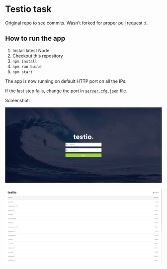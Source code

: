 # Testio task

[Original repo](https://github.com/TheMu1/Testio) to see commits. Wasn't forked for proper pull request :(.

## How to run the app

1.  Install latest Node
2.  Checkout this repository
3.  `npm install`
4.  `npm run build`
5.  `npm start`

The app is now running on default HTTP port on all the IPs.

If the last step fails, change the port in [`server.cfg.json`](/server.cfg.json) file.

Screenshot:

![Initial View](/screenshots/login.PNG?raw=true)

![Initial View](/screenshots/servers.PNG?raw=true)